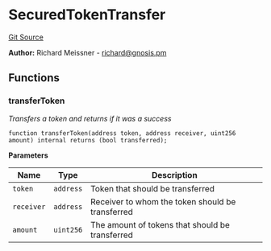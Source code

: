 # SecuredTokenTransfer
[Git Source](https://github.com/maticnetwork/contracts/blob/155f729fd8db0676297384375468d4d45b8aa44e/contracts/common/gnosis/GnosisSafe.sol)

**Author:**
Richard Meissner - <richard@gnosis.pm>


## Functions
### transferToken

*Transfers a token and returns if it was a success*


```solidity
function transferToken(address token, address receiver, uint256 amount) internal returns (bool transferred);
```
**Parameters**

|Name|Type|Description|
|----|----|-----------|
|`token`|`address`|Token that should be transferred|
|`receiver`|`address`|Receiver to whom the token should be transferred|
|`amount`|`uint256`|The amount of tokens that should be transferred|


